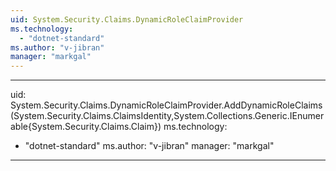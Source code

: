 ```yaml
---
uid: System.Security.Claims.DynamicRoleClaimProvider
ms.technology: 
  - "dotnet-standard"
ms.author: "v-jibran"
manager: "markgal"
---
```


---
uid: System.Security.Claims.DynamicRoleClaimProvider.AddDynamicRoleClaims(System.Security.Claims.ClaimsIdentity,System.Collections.Generic.IEnumerable{System.Security.Claims.Claim})
ms.technology: 
  - "dotnet-standard"
ms.author: "v-jibran"
manager: "markgal"
---
